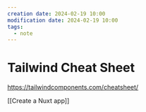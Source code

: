 ```yaml
---
creation date: 2024-02-19 10:00
modification date: 2024-02-19 10:00
tags:
  - note
---
```


# Tailwind Cheat Sheet

https://tailwindcomponents.com/cheatsheet/


[[Create a Nuxt app]]



